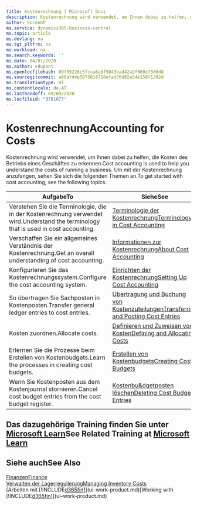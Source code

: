 ```yaml
---
title: Kostenrechnung | Microsoft Docs
description: Kostenrechnung wird verwendet, um Ihnen dabei zu helfen, die Kosten des Betriebs eines Geschäftes zu erkennen. Um mit der Kostenrechnung anzufangen, sehen Sie sich die folgenden Themen an.
author: SorenGP
ms.service: dynamics365-business-central
ms.topic: article
ms.devlang: na
ms.tgt_pltfrm: na
ms.workload: na
ms.search.keywords: ''
ms.date: 04/01/2020
ms.author: edupont
ms.openlocfilehash: 69f39226c5fcca8adf9843bad42a2f060e7386d8
ms.sourcegitcommit: a80afd4e5075018716efad76d82a54e158f1392d
ms.translationtype: HT
ms.contentlocale: de-AT
ms.lasthandoff: 09/09/2020
ms.locfileid: "3781077"
---
```

# <a name="accounting-for-costs"></a><span data-ttu-id="edacc-104">Kostenrechnung</span><span class="sxs-lookup"><span data-stu-id="edacc-104">Accounting for Costs</span></span>
<span data-ttu-id="edacc-105">Kostenrechnung wird verwendet, um Ihnen dabei zu helfen, die Kosten des Betriebs eines Geschäftes zu erkennen.</span><span class="sxs-lookup"><span data-stu-id="edacc-105">Cost accounting is used to help you understand the costs of running a business.</span></span> <span data-ttu-id="edacc-106">Um mit der Kostenrechnung anzufangen, sehen Sie sich die folgenden Themen an.</span><span class="sxs-lookup"><span data-stu-id="edacc-106">To get started with cost accounting, see the following topics.</span></span>  

|<span data-ttu-id="edacc-107">Aufgabe</span><span class="sxs-lookup"><span data-stu-id="edacc-107">To</span></span>|<span data-ttu-id="edacc-108">Siehe</span><span class="sxs-lookup"><span data-stu-id="edacc-108">See</span></span>|  
|--------|---------|  
|<span data-ttu-id="edacc-109">Verstehen Sie die Terminologie, die in der Kostenrechnung verwendet wird.</span><span class="sxs-lookup"><span data-stu-id="edacc-109">Understand the terminology that is used in cost accounting.</span></span>|[<span data-ttu-id="edacc-110">Terminologie der Kostenrechnung</span><span class="sxs-lookup"><span data-stu-id="edacc-110">Terminology in Cost Accounting</span></span>](finance-terminology-in-cost-accounting.md)|  
|<span data-ttu-id="edacc-111">Verschaffen Sie ein allgemeines Verständnis der Kostenrechnung.</span><span class="sxs-lookup"><span data-stu-id="edacc-111">Get an overall understanding of cost accounting.</span></span>|[<span data-ttu-id="edacc-112">Informationen zur Kostenrechnung</span><span class="sxs-lookup"><span data-stu-id="edacc-112">About Cost Accounting</span></span>](finance-about-cost-accounting.md)|  
|<span data-ttu-id="edacc-113">Konfigurieren Sie das Kostenrechnungssystem.</span><span class="sxs-lookup"><span data-stu-id="edacc-113">Configure the cost accounting system.</span></span>|[<span data-ttu-id="edacc-114">Einrichten der Kostenrechnung</span><span class="sxs-lookup"><span data-stu-id="edacc-114">Setting Up Cost Accounting</span></span>](finance-set-up-cost-accounting.md)|  
|<span data-ttu-id="edacc-115">So übertragen Sie Sachposten in Kostenposten.</span><span class="sxs-lookup"><span data-stu-id="edacc-115">Transfer general ledger entries to cost entries.</span></span>|[<span data-ttu-id="edacc-116">Übertragung und Buchung von Kostenzuteilungen</span><span class="sxs-lookup"><span data-stu-id="edacc-116">Transferring and Posting Cost Entries</span></span>](finance-transfer-and-post-cost-entries.md)|  
|<span data-ttu-id="edacc-117">Kosten zuordnen.</span><span class="sxs-lookup"><span data-stu-id="edacc-117">Allocate costs.</span></span>|[<span data-ttu-id="edacc-118">Definieren und Zuweisen von Kosten</span><span class="sxs-lookup"><span data-stu-id="edacc-118">Defining and Allocating Costs</span></span>](finance-define-and-allocate-costs.md)|  
|<span data-ttu-id="edacc-119">Erlernen Sie die Prozesse beim Erstellen von Kostenbudgets.</span><span class="sxs-lookup"><span data-stu-id="edacc-119">Learn the processes in creating cost budgets.</span></span>|[<span data-ttu-id="edacc-120">Erstellen von Kostenbudgets</span><span class="sxs-lookup"><span data-stu-id="edacc-120">Creating Cost Budgets</span></span>](finance-create-cost-budgets.md)|
|<span data-ttu-id="edacc-121">Wenn Sie Kostenposten aus dem Kostenjournal stornieren.</span><span class="sxs-lookup"><span data-stu-id="edacc-121">Cancel cost budget entries from the cost budget register.</span></span>|[<span data-ttu-id="edacc-122">Kostenbu&dgetposten löschen</span><span class="sxs-lookup"><span data-stu-id="edacc-122">Deleting Cost Budget Entries</span></span>](finance-how-to-delete-cost-budget-entries.md)|

## <a name="see-related-training-at-microsoft-learn"></a><span data-ttu-id="edacc-123">Das dazugehörige Training finden Sie unter [Microsoft Learn](/learn/paths/use-cost-accounting-dynamics-365-business-central/)</span><span class="sxs-lookup"><span data-stu-id="edacc-123">See Related Training at [Microsoft Learn](/learn/paths/use-cost-accounting-dynamics-365-business-central/)</span></span>

## <a name="see-also"></a><span data-ttu-id="edacc-124">Siehe auch</span><span class="sxs-lookup"><span data-stu-id="edacc-124">See Also</span></span>  
[<span data-ttu-id="edacc-125">Finanzen</span><span class="sxs-lookup"><span data-stu-id="edacc-125">Finance</span></span>](finance.md)  
[<span data-ttu-id="edacc-126">Verwalten der Lagerregulierung</span><span class="sxs-lookup"><span data-stu-id="edacc-126">Managing Inventory Costs</span></span>](finance-manage-inventory-costs.md)  
<span data-ttu-id="edacc-127">[Arbeiten mit [!INCLUDE[d365fin](includes/d365fin_md.md)]](ui-work-product.md)</span><span class="sxs-lookup"><span data-stu-id="edacc-127">[Working with [!INCLUDE[d365fin](includes/d365fin_md.md)]](ui-work-product.md)</span></span>
